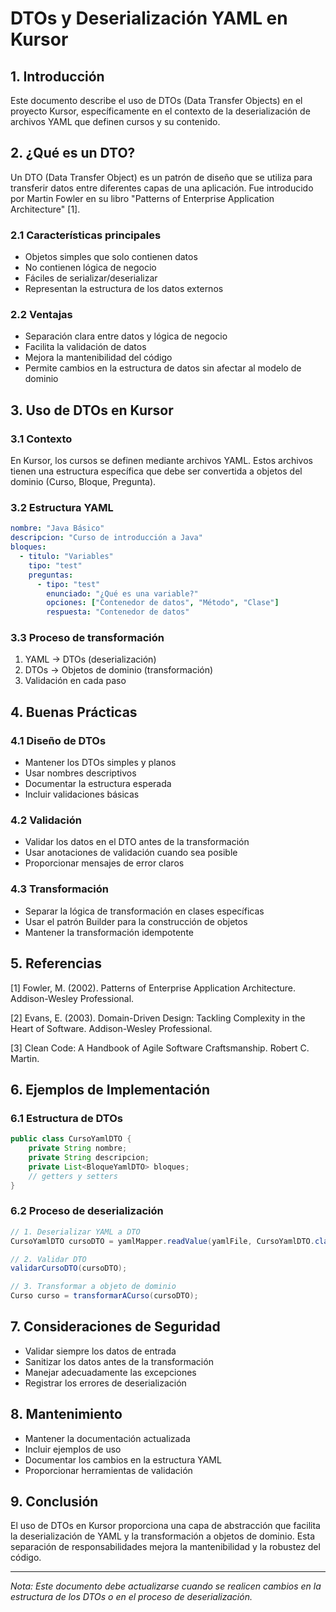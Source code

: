 # DTOs y Deserialización YAML en Kursor

## 1. Introducción

Este documento describe el uso de DTOs (Data Transfer Objects) en el proyecto Kursor, específicamente en el contexto de la deserialización de archivos YAML que definen cursos y su contenido.

## 2. ¿Qué es un DTO?

Un DTO (Data Transfer Object) es un patrón de diseño que se utiliza para transferir datos entre diferentes capas de una aplicación. Fue introducido por Martin Fowler en su libro "Patterns of Enterprise Application Architecture" [1].

### 2.1 Características principales
- Objetos simples que solo contienen datos
- No contienen lógica de negocio
- Fáciles de serializar/deserializar
- Representan la estructura de los datos externos

### 2.2 Ventajas
- Separación clara entre datos y lógica de negocio
- Facilita la validación de datos
- Mejora la mantenibilidad del código
- Permite cambios en la estructura de datos sin afectar al modelo de dominio

## 3. Uso de DTOs en Kursor

### 3.1 Contexto
En Kursor, los cursos se definen mediante archivos YAML. Estos archivos tienen una estructura específica que debe ser convertida a objetos del dominio (Curso, Bloque, Pregunta).

### 3.2 Estructura YAML
```yaml
nombre: "Java Básico"
descripcion: "Curso de introducción a Java"
bloques:
  - titulo: "Variables"
    tipo: "test"
    preguntas:
      - tipo: "test"
        enunciado: "¿Qué es una variable?"
        opciones: ["Contenedor de datos", "Método", "Clase"]
        respuesta: "Contenedor de datos"
```

### 3.3 Proceso de transformación
1. YAML → DTOs (deserialización)
2. DTOs → Objetos de dominio (transformación)
3. Validación en cada paso

## 4. Buenas Prácticas

### 4.1 Diseño de DTOs
- Mantener los DTOs simples y planos
- Usar nombres descriptivos
- Documentar la estructura esperada
- Incluir validaciones básicas

### 4.2 Validación
- Validar los datos en el DTO antes de la transformación
- Usar anotaciones de validación cuando sea posible
- Proporcionar mensajes de error claros

### 4.3 Transformación
- Separar la lógica de transformación en clases específicas
- Usar el patrón Builder para la construcción de objetos
- Mantener la transformación idempotente

## 5. Referencias

[1] Fowler, M. (2002). Patterns of Enterprise Application Architecture. Addison-Wesley Professional.

[2] Evans, E. (2003). Domain-Driven Design: Tackling Complexity in the Heart of Software. Addison-Wesley Professional.

[3] Clean Code: A Handbook of Agile Software Craftsmanship. Robert C. Martin.

## 6. Ejemplos de Implementación

### 6.1 Estructura de DTOs
```java
public class CursoYamlDTO {
    private String nombre;
    private String descripcion;
    private List<BloqueYamlDTO> bloques;
    // getters y setters
}
```

### 6.2 Proceso de deserialización
```java
// 1. Deserializar YAML a DTO
CursoYamlDTO cursoDTO = yamlMapper.readValue(yamlFile, CursoYamlDTO.class);

// 2. Validar DTO
validarCursoDTO(cursoDTO);

// 3. Transformar a objeto de dominio
Curso curso = transformarACurso(cursoDTO);
```

## 7. Consideraciones de Seguridad

- Validar siempre los datos de entrada
- Sanitizar los datos antes de la transformación
- Manejar adecuadamente las excepciones
- Registrar los errores de deserialización

## 8. Mantenimiento

- Mantener la documentación actualizada
- Incluir ejemplos de uso
- Documentar los cambios en la estructura YAML
- Proporcionar herramientas de validación

## 9. Conclusión

El uso de DTOs en Kursor proporciona una capa de abstracción que facilita la deserialización de YAML y la transformación a objetos de dominio. Esta separación de responsabilidades mejora la mantenibilidad y la robustez del código.

---

*Nota: Este documento debe actualizarse cuando se realicen cambios en la estructura de los DTOs o en el proceso de deserialización.* 